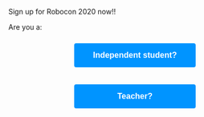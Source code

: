 Sign up for Robocon 2020 now!!


Are you a:


<div style="text-align:center; padding:10px;"><form action="https://www.surveymonkey.co.uk/r/2JFZ785"> <input type="submit" style="background-color: #0094FF; border: none;color: white; padding: 15px 32px;text-align: center;text-decoration: none;display: inline-block;font-size: 16px;border-radius: 4px;font-weight: bold;width:50%;" value="Independent student?" /></form></div>
<div style="text-align:center; padding:10px;"><form action="https://www.surveymonkey.co.uk/r/2BVQKFF"> <input type="submit" style="background-color: #0094FF; border: none;color: white; padding: 15px 32px;text-align: center;text-decoration: none;display: inline-block;font-size: 16px;border-radius: 4px;font-weight: bold;width:50%; " value="Teacher?" /></form></div>
